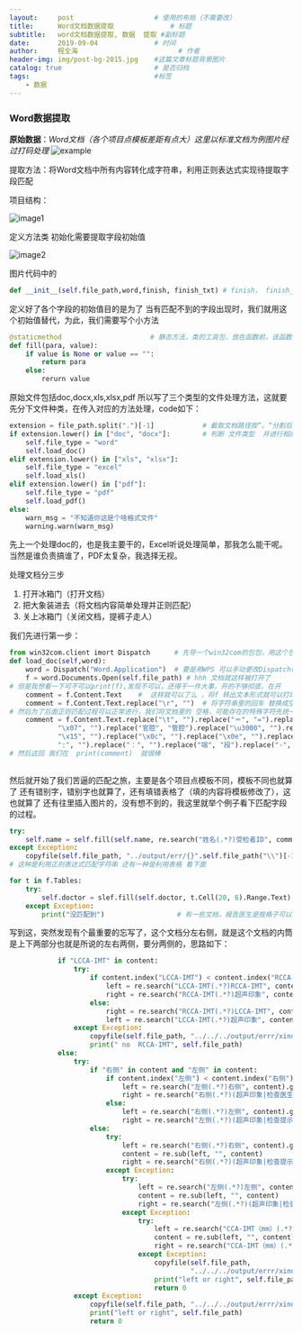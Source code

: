 ```yaml
---
layout:     post   				    # 使用的布局（不需要改）
title:      Word文档数据提取				# 标题 
subtitle:   word文档数据提取, 数据  提取 #副标题
date:       2019-09-04 				# 时间
author:     程全海 						# 作者
header-img: img/post-bg-2015.jpg 	#这篇文章标题背景图片
catalog: true 						# 是否归档
tags:								#标签
    - 数据
---
```

### Word数据提取

**原始数据**：*Word文档（各个项目点模板差距有点大）这里以标准文档为例图片经过打码处理*
![example](https://github.com/SmallGarbage/SmallGarbage.github.io/blob/master/example.png)

提取方法：将Word文档中所有内容转化成字符串，利用正则表达式实现待提取字段匹配

项目结构：

![image1](https://github.com/SmallGarbage/SmallGarbage.github.io/blob/master/img/image1.png)

定义方法类 初始化需要提取字段初始值

![image2](https://github.com/SmallGarbage/SmallGarbage.github.io/blob/master/img/image2.png)

图片代码中的 

```python
def __init__(self.file_path,word,finish, finish_txt) # finish， finish_txt 可不写下文完全没用到，懒得删
```

定义好了各个字段的初始值目的是为了 当有匹配不到的字段出现时，我们就用这个初始值替代，为此，我们需要写个小方法

```python
@staticmethod                      # 静态方法，类的工具包，放在函数前，该函数不传入self
def fill(para, value):
    if value is None or value == "":
        return para
    else:
        rerurn value
```

原始文件包括doc,docx,xls,xlsx,pdf  所以写了三个类型的文件处理方法，这就要先分下文件种类，在传入对应的方法处理，code如下：

```python
extension = file_path.split(".")[-1]            # 截取文档路径按“。“分割后文件后缀
if extension.lower() in ["doc", "docx"]:        # 判断 文件类型  并进行相应的处理
    self.file_type = "word"
    self.load_doc()
elif extension.lower() in ["xls", "xlsx"]:
	self.file_type = "excel"
	self.load_xls()
elif extension.lower() in ["pdf"]:
    self.file_type = "pdf"
    self.load_pdf()
else:
    warn_msg = "不知道你这是个啥格式文件"
    warning.warn(warn_msg)
```

先上一个处理doc的，也是我主要干的，Excel听说处理简单，那我怎么能干呢。当然是谁负责搞谁了，PDF太复杂，我选择无视。

处理文档分三步

1. 打开冰箱门（打开文档）
2. 把大象装进去（将文档内容简单处理并正则匹配）
3. 关上冰箱门（关闭文档，提裤子走人）

我们先进行第一步：

```python
from win32com.client imort Dispatch      # 先导一个win32com的包包，用这个包里的Dispath方法打开文档
def load_doc(self,word):
    word = Dispatch("Word.Application")  # 要是用WPS 可以手动更改Dispatch()中参数
    f = word.Documents.Open(self.file_path) # hhh 文档就这样被打开了
# 但是我想看一下可不可以print(f),发现不可以，还得干一件大事，开的不够彻底，在开
	comment = f.Content.Text    #  这样就可以了么 ，将f 转出文本形式就可以打印了，还不行
    comment = f.Content.Text.replace("\r", "")  # 将字符串里的回车 替换成空字符 就可以啦
# 然后为了后面正则匹配过程可以正常进行，我们将文档里的 空格，可能存在的特殊字符先统一处理一下下
   	comment = f.Content.Text.replace("\t", "").replace("＝", "=").replace("\r", "").replace("\xa0", "").replace(
            "\x07", "").replace("官腔", "管腔").replace("\u3000", "").replace("\x00", "").replace("\x01", "").replace(
            "\x15", "").replace("\x0c", "").replace("\x0e", "").replace("\x0c", "").replace("\x0b", "").replace(" ","").replace(
            ":", "").replace("：", "").replace("端", "段").replace("-", "")
# 然后这回 我们在  print(comment)  就很棒
    
```

然后就开始了我们苦逼的匹配之旅，主要是各个项目点模板不同，模板不同也就算了 还有错别字，错别字也就算了，还有填错表格了（填的内容将模板修改了），这也就算了 还有往里插入图片的，没有想不到的，我这里就举个例子看下匹配字段的过程。

```python
try:
    self.name = self.fill(self.name, re.search("姓名(.*?)受检者ID", comment).group(1))
except Exception:
    copyfile(self.file_path, "../output/err/{}".self.file_path("\\")[-1])
# 这种是利用正则表达式匹配字符串 还有一种是利用表格 看下面   
```

```python
for t in f.Tables:
    try:
        self.doctor = slef.fill(self.doctor, t.Cell(20, 6).Range.Text)
    except Exception:
        print("没匹配到")                  # 有一些文档，报告医生是按格子可以匹配出来的，但是有一些文档有点老版本，不行
```

写到这，突然发现有个最重要的忘写了，这个文档分左右侧，就是这个文档的内筒是上下两部分也就是所说的左右两侧，要分两侧的，思路如下：

```python
            if "LCCA-IMT" in content:
                try:
                    if content.index("LCCA-IMT") < content.index("RCCA-IMT"):
                        left = re.search("LCCA-IMT(.*?)RCCA-IMT", content).group(1)
                        right = re.search("RCCA-IMT(.*?)超声印象", content).group(1)
                    else:
                        right = re.search("RCCA-IMT(.*?)LCCA-IMT", content).group(1)
                        left = re.search("LCCA-IMT(.*?)超声印象", content).group(1)
                except Exception:
                    copyfile(self.file_path, "../../../output/errr/xindong/{}".format(self.file_path.split("\\")[-1]))
                    print(" no  RCCA-IMT", self.file_path)
            else:
                try:
                    if "右侧" in content and "左侧" in content:
                        if content.index("左侧") < content.index("右侧"):
                            left = re.search("左侧(.*?)右侧", content).group(1)
                            right = re.search("右侧(.*?)(超声印象|检查医生|报告医生)", content).group(1)
                        else:
                            left = re.search("右侧(.*?)左侧", content).group(1)
                            right = re.search("左侧(.*?)(超声印象|检查提示)", content).group(1)
                    else:
                        try:
                            left = re.search("右侧(.*?)右侧", content).group(1)
                            content = re.sub(left, "", content)
                            right = re.search("右侧(.*?)(超声印象|检查提示|报告医生)", content).group(1)
                        except Exception:
                            try:
                                left = re.search("左侧(.*?)左侧", content).group(1)
                                content = re.sub(left, "", content)
                                right = re.search("左侧(.*?)(超声印象|检查提示|报告医生)", content).group(1)
                            except Exception:
                                try:
                                    left = re.search("CCA-IMT（mm）(.*?)CCA-IMT（mm）", content).group(1)
                                    content = re.sub(left, "", content)
                                    right = re.search("CCA-IMT（mm）(.*?)(超声印象|检查医生|报告医生)", content).group(1)
                                except Exception:
                                    copyfile(self.file_path,
                                             "../../../output/errr/xindong/{}".format(self.file_path.split("\\")[-1]))
                                    print("left or right", self.file_path)
                                    return 0
                except Exception:
                    copyfile(self.file_path, "../../../output/errr/xindong/{}".format(self.file_path.split("\\")[-1]))
                    print("left or right", self.file_path)
                    return 0                 
```

